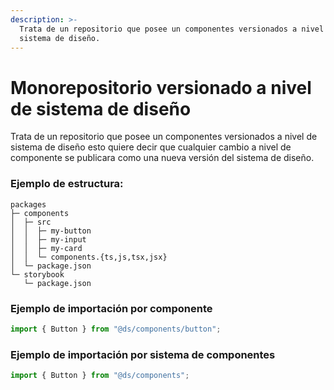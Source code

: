 ```yaml
---
description: >-
  Trata de un repositorio que posee un componentes versionados a nivel de
  sistema de diseño.
---
```


# Monorepositorio versionado a nivel de sistema de diseño

Trata de un repositorio que posee un componentes versionados a nivel de sistema de diseño esto quiere decir que cualquier cambio a nivel de componente se publicara como una nueva versión del sistema de diseño.

### Ejemplo de estructura:&#x20;

```
packages
├─ components
│  ├─ src 
│  │  ├─ my-button
│  │  ├─ my-input
│  │  ├─ my-card
│  │  └─ components.{ts,js,tsx,jsx}
│  └─ package.json
└─ storybook
   └─ package.json
```

### Ejemplo de importación por componente

```javascript
import { Button } from "@ds/components/button";
```

### Ejemplo de importación por sistema de componentes

```javascript
import { Button } from "@ds/components";
```
